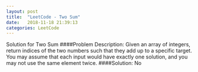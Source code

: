 ```yaml
---
layout: post
title:  "LeetCode - Two Sum"
date:   2018-11-18 21:39:13
categories: LeetCode 
---
```

Solution for Two Sum
####Problem Description:
Given an array of integers, return indices of the two numbers such that they add up to a specific target.
You may assume that each input would have exactly one solution, and you may not use the same element twice.
####Solution:
No